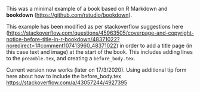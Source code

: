 This was a minimal example of a book based on R Markdown and **bookdown** (https://github.com/rstudio/bookdown).

This example has been modified as per stackoverflow suggestions here (https://stackoverflow.com/questions/45963505/coverpage-and-copyright-notice-before-title-in-r-bookdown/48371022?noredirect=1#comment107413960_48371022) in order to add a title page (in this case text and image) at the start of the book. This includes adding lines to the `preamble.tex`, and creating a `before_body.tex`.

Current version now works (later on 17/3/2020). Using additional tip form here about how to include the before_body.tex https://stackoverflow.com/a/43057244/4927395